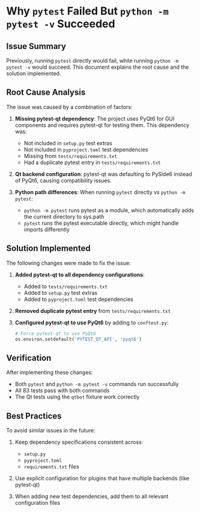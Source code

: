 # Why `pytest` Failed But `python -m pytest -v` Succeeded

## Issue Summary

Previously, running `pytest` directly would fail, while running `python -m pytest -v` would succeed. This document explains the root cause and the solution implemented.

## Root Cause Analysis

The issue was caused by a combination of factors:

1. **Missing pytest-qt dependency**: The project uses PyQt6 for GUI components and requires pytest-qt for testing them. This dependency was:
   - Not included in `setup.py` test extras
   - Not included in `pyproject.toml` test dependencies
   - Missing from `tests/requirements.txt`
   - Had a duplicate pytest entry in `tests/requirements.txt`

2. **Qt backend configuration**: pytest-qt was defaulting to PySide6 instead of PyQt6, causing compatibility issues.

3. **Python path differences**: When running `pytest` directly vs `python -m pytest`:
   - `python -m pytest` runs pytest as a module, which automatically adds the current directory to sys.path
   - `pytest` runs the pytest executable directly, which might handle imports differently

## Solution Implemented

The following changes were made to fix the issue:

1. **Added pytest-qt to all dependency configurations**:
   - Added to `tests/requirements.txt`
   - Added to `setup.py` test extras
   - Added to `pyproject.toml` test dependencies

2. **Removed duplicate pytest entry** from `tests/requirements.txt`

3. **Configured pytest-qt to use PyQt6** by adding to `conftest.py`:
   ```python
   # Force pytest-qt to use PyQt6
   os.environ.setdefault('PYTEST_QT_API', 'pyqt6')
   ```

## Verification

After implementing these changes:
- Both `pytest` and `python -m pytest -v` commands run successfully
- All 83 tests pass with both commands
- The Qt tests using the `qtbot` fixture work correctly

## Best Practices

To avoid similar issues in the future:

1. Keep dependency specifications consistent across:
   - `setup.py`
   - `pyproject.toml`
   - `requirements.txt` files

2. Use explicit configuration for plugins that have multiple backends (like pytest-qt)

3. When adding new test dependencies, add them to all relevant configuration files